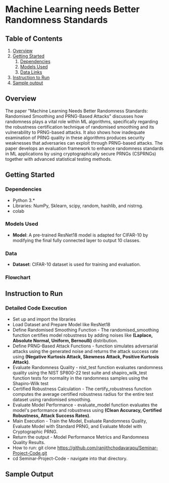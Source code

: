 # Machine Learning needs Better Randomness Standards

## Table of Contents
1. [Overview](#overview)
2. [Getting Started](#getting-started)
    1. [Dependencies](#dependencies)
    2. [Models Used](#models)
    3. [Data Links](#data)
3. [Instruction to Run](#instruction)
4. [Sample output](#sample)


## Overview <a name="overview"></a>
The paper "Machine Learning Needs Better Randomness Standards: Randomised Smoothing and PRNG-Based Attacks" discusses how randomness plays a vital role within ML algorithms, specifically regarding the robustness certification technique of randomised smoothing and its vulnerability to PRNG-based attacks. It also shows how inadequate examination of PRNG quality in these algorithms produces security weaknesses that adversaries can exploit through PRNG-based attacks. The paper develops an evaluation framework to enhance randomness standards in ML applications by using cryptographically secure PRNGs (CSPRNGs) together with advanced statistical testing methods.


## Getting Started <a name="getting-started"></a>


### Dependencies <a name="dependencies"></a>
* Python 3.*
* Libraries: NumPy, Sklearn, scipy, random, hashlib, and nistrng.
* colab

### Models Used <a name="models"></a>
* **Model**: A pre-trained ResNet18 model is adapted for CIFAR-10 by modifying the final fully connected layer to output 10 classes.

### Data <a name="data"></a>
* **Dataset**: CIFAR-10 dataset is used for training and evaluation.

### Flowchart <a name="flowchart"></a>

## Instruction to Run<a name="instruction"></a>
### Detailed Code Execution 
* Set up and import the libraries
* Load Dataset and Prepare Model like ResNet18
* Define Randomised Smoothing Function - The randomised_smoothing function certifies model robustness by adding noises like **(Laplace, Absolute Normal, Uniform, Bernoulli)** distribution.
* Define PRNG-Based Attack Functions - function simulates adversarial attacks using the generated noise and returns the attack success rate using  **(Negative Kurtosis Attack, Skewness Attack, Positive Kurtosis Attack)**.
* Evaluate Randomness Quality - nist_test function evaluates randomness quality using the NIST SP800-22 test suite and shapiro_wilk_test function tests for normality in the randomness samples using the Shapiro-Wilk test
* Certified Robustness Calculation - The certify_robustness function computes the average certified robustness radius for the entire test dataset using randomised smoothing.
* Evaluate Model Performance - evaluate_model function evaluates the model's performance and robustness using **(Clean Accuracy, Certified Robustness, Attack Success Rates)**.
* Main Execution - Train the Model, Evaluate Randomness Quality, Evaluate Model with Standard PRNG, and Evaluate Model with Cryptographic PRNG.
* Return the output - Model Performance Metrics and Randomness Quality Results.
* How to run: git clone https://github.com/ranjithchodavarapu/Seminar-Project-Code.git
* cd Seminar-Project-Code - navigate into that directory.
  



## Sample Output <a name="sample"></a>




